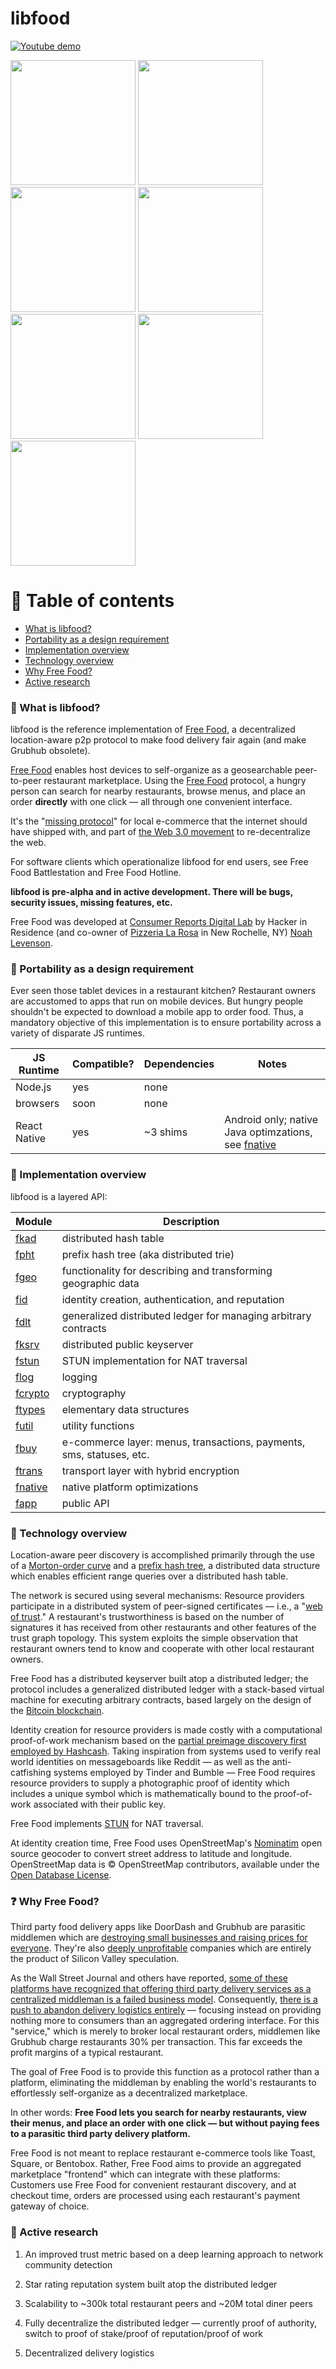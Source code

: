 # libfood

[![Youtube demo](https://github.com/noahlevenson/libfood/blob/master/screens/youtube_thumb.png)](https://youtu.be/vuLQelvHlkM "Youtube demo")

<p float="left">
	<img src="https://github.com/noahlevenson/libfood/blob/master/screens/order_detail.jpg" height="200" />
	<img src="https://github.com/noahlevenson/libfood/blob/master/screens/menu_editor.jpg" height="200" />
	<img src="https://github.com/noahlevenson/libfood/blob/master/screens/chat.jpg" height="200" />
	<img src="https://github.com/noahlevenson/libfood/blob/master/screens/trust_network.jpg" height="200" />
	<img src="https://github.com/noahlevenson/libfood/blob/master/screens/console.jpg" height="200" />
	<img src="https://github.com/noahlevenson/libfood/blob/master/screens/rest_list.png" height="200">
	<!-- <img src="https://github.com/noahlevenson/libfood/blob/master/screens/add_item.jpg" height="200" /> -->
	<img src="https://github.com/noahlevenson/libfood/blob/master/screens/checkout.png" height="200" />
</p>

# :compass: Table of contents
* [What is libfood?](#hamburger-what-is-libfood)
* [Portability as a design requirement](#handbag-portability-as-a-design-requirement)
* [Implementation overview](#monocle_face-implementation-overview)
* [Technology overview](#floppy_disk-technology-overview)
* [Why Free Food?](#question-why-free-food)
* [Active research](#brain-active-research)

### :hamburger: What is libfood?
libfood is the reference implementation of [Free Food](https://freefood.is), a decentralized location-aware p2p protocol to make food delivery fair again (and make Grubhub obsolete). 

[Free Food](https://freefood.is) enables host devices to self-organize as a geosearchable peer-to-peer restaurant marketplace. Using the [Free Food](https://freefood.is) protocol, a hungry person can search for nearby restaurants, browse menus, and place an order **directly** with one click &mdash; all through one convenient interface. 

It's the "[missing protocol](https://en.wikipedia.org/wiki/TCP/IP_Illustrated)" for local e-commerce that the internet should have shipped with, and part of [the Web 3.0 movement](https://www.coindesk.com/web3-transform-the-web) to re-decentralize the web.

For software clients which operationalize libfood for end users, see Free Food Battlestation and Free Food Hotline.

**libfood is pre-alpha and in active development. There will be bugs, security issues, missing features, etc.**

Free Food was developed at [Consumer Reports Digital Lab](https://digital-lab.consumerreports.org/) by Hacker in Residence (and co-owner of [Pizzeria La Rosa](https://www.youtube.com/watch?v=9bz1Ko5ZDzQ&t=266s) in New Rochelle, NY) [Noah Levenson](https://noahlevenson.com).

### :handbag: Portability as a design requirement
Ever seen those tablet devices in a restaurant kitchen? Restaurant owners are accustomed to apps that run on mobile devices. But hungry people shouldn't be expected to download a mobile app to order food. Thus, a mandatory objective of this implementation is to ensure portability across a variety of disparate JS runtimes.

|JS Runtime  |Compatible?|Dependencies|Notes                                                    |
|------------|-----------|------------|---------------------------------------------------------|
|Node.js     |yes        |none        |                                                         |
|browsers    |soon       |none        |                                                         |
|React Native|yes        |~3 shims    |Android only; native Java optimzations, see [fnative](https://github.com/noahlevenson/libfood/tree/master/js/src/fnative/react_native/android)|

### :monocle_face: Implementation overview
libfood is a layered API:

|Module |Description                                                                                                                                          |
|-----------------------------------------------------------------------------|-------------------------------------------------------------------------------|
|[fkad](https://github.com/noahlevenson/libfood/tree/master/js/src/fkad)      |distributed hash table                                                         |
|[fpht](https://github.com/noahlevenson/libfood/tree/master/js/src/fpht)      |prefix hash tree (aka distributed trie)                                        |
|[fgeo](https://github.com/noahlevenson/libfood/tree/master/js/src/fgeo)      |functionality for describing and transforming geographic data                  |
|[fid](https://github.com/noahlevenson/libfood/tree/master/js/src/fid)        |identity creation, authentication, and reputation                              |
|[fdlt](https://github.com/noahlevenson/libfood/tree/master/js/src/fdlt)      |generalized distributed ledger for managing arbitrary contracts                |
|[fksrv](https://github.com/noahlevenson/libfood/tree/master/js/src/fksrv)    |distributed public keyserver                                                   |
|[fstun](https://github.com/noahlevenson/libfood/tree/master/js/src/fstun)    |STUN implementation for NAT traversal                                          |
|[flog](https://github.com/noahlevenson/libfood/tree/master/js/src/flog)      |logging                                                                        |
|[fcrypto](https://github.com/noahlevenson/libfood/tree/master/js/src/fcrypto)|cryptography                                                                   |
|[ftypes](https://github.com/noahlevenson/libfood/tree/master/js/src/ftypes)  |elementary data structures                                                     |
|[futil](https://github.com/noahlevenson/libfood/tree/master/js/src/futil)    |utility functions                                                              |
|[fbuy](https://github.com/noahlevenson/libfood/tree/master/js/src/fbuy)      |e-commerce layer: menus, transactions, payments, sms, statuses, etc.           |
|[ftrans](https://github.com/noahlevenson/libfood/tree/master/js/src/ftrans)  |transport layer with hybrid encryption                                         |
|[fnative](https://github.com/noahlevenson/libfood/tree/master/js/src/fnative)|native platform optimizations                                                  |
|[fapp](https://github.com/noahlevenson/libfood/tree/master/js/src/fapp)      |public API                                                                     |

### :floppy_disk: Technology overview
Location-aware peer discovery is accomplished primarily through the use of a [Morton-order curve](https://en.wikipedia.org/wiki/Z-order_curve) and a [prefix hash tree](https://people.eecs.berkeley.edu/~sylvia/papers/pht.pdf), a distributed data structure which enables efficient range queries over a distributed hash table.

The network is secured using several mechanisms: Resource providers participate in a distributed system of peer-signed certificates &mdash; i.e., a "[web of trust](https://en.wikipedia.org/wiki/Web_of_trust)." A restaurant's trustworthiness is based on the number of signatures it has received from other restaurants and other features of the trust graph topology. This system exploits the simple observation that restaurant owners tend to know and cooperate with other local restaurant owners.

Free Food has a distributed keyserver built atop a distributed ledger; the protocol includes a generalized distributed ledger with a stack-based virtual machine for executing arbitrary contracts, based largely on the design of the [Bitcoin blockchain](https://bitcoin.org/bitcoin.pdf).

Identity creation for resource providers is made costly with a computational proof-of-work mechanism based on the [partial preimage discovery first employed by Hashcash](https://en.wikipedia.org/wiki/Hashcash). Taking inspiration from systems used to verify real world identities on messageboards like Reddit &mdash; as well as the anti-catfishing systems employed by Tinder and Bumble &mdash; Free Food requires resource providers to supply a photographic proof of identity which includes a unique symbol which is mathematically bound to the proof-of-work associated with their public key.

Free Food implements [STUN](https://tools.ietf.org/html/rfc5389) for NAT traversal.

At identity creation time, Free Food uses OpenStreetMap's [Nominatim](https://github.com/osm-search/Nominatim) open source geocoder to convert street address to latitude and longitude. OpenStreetMap data is © OpenStreetMap contributors, available under the [Open Database License](https://www.openstreetmap.org/copyright).

### :question: Why Free Food?
Third party food delivery apps like DoorDash and Grubhub are parasitic middlemen which are [destroying small businesses and raising prices for everyone](https://chicago.eater.com/2021/1/26/22250664/delivery-apps-destroying-restaurants-chicago-uber-eats-doordash-postmates). They're also [deeply unprofitable](https://www.barrons.com/articles/demand-soars-for-food-delivery-companies-theyre-still-not-profitable-51590183967) companies which are entirely the product of Silicon Valley speculation.

As the Wall Street Journal and others have reported, [some of these platforms have recognized that offering third party delivery services as a centralized middleman is a failed business model](https://www.bloomberg.com/opinion/articles/2019-10-31/food-delivery-is-a-dead-end-for-grubhub-doordash-and-postmates). Consequently, [there is a push to abandon delivery logistics entirely](https://www.wsj.com/articles/strategy-behind-blockbuster-grubhub-deal-dont-deliver-11593266407) &mdash; focusing instead on providing nothing more to consumers than an aggregated ordering interface. For this "service," which is merely to broker local restaurant orders, middlemen like Grubhub charge restaurants 30% per transaction. This far exceeds the profit margins of a typical restaurant.

The goal of Free Food is to provide this function as a protocol rather than a platform, eliminating the middleman by enabling the world's restaurants to effortlessly self-organize as a decentralized marketplace. 

In other words: **Free Food lets you search for nearby restaurants, view their menus, and place an order with one click &mdash; but without paying fees to a parasitic third party delivery platform.**

Free Food is not meant to replace restaurant e-commerce tools like Toast, Square, or Bentobox. Rather, Free Food aims to provide an aggregated marketplace "frontend" which can integrate with these platforms: Customers use Free Food for convenient restaurant discovery, and at checkout time, orders are processed using each restaurant's payment gateway of choice.

### :brain: Active research
1. An improved trust metric based on a deep learning approach to network community detection

2. Star rating reputation system built atop the distributed ledger

3. Scalability to ~300k total restaurant peers and ~20M total diner peers

4. Fully decentralize the distributed ledger &mdash; currently proof of authority, switch to proof of stake/proof of reputation/proof of work

5. Decentralized delivery logistics 
